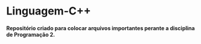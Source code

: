 # Linguagem-C++

#### Repositório criado para colocar arquivos importantes perante a disciplina de Programação 2.
